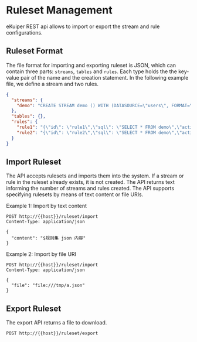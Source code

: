# Ruleset Management

eKuiper REST api allows to import or export the stream and rule configurations.

## Ruleset Format

The file format for importing and exporting ruleset is JSON, which can contain three parts: `streams`, `tables` and `rules`. Each type holds the the key-value pair of the name and the creation statement. In the following example file, we define a stream and two rules.

```json
{
  "streams": {
    "demo": "CREATE STREAM demo () WITH (DATASOURCE=\"users\", FORMAT=\"JSON\")"
  },
  "tables": {},
  "rules": {
    "rule1": "{\"id\": \"rule1\",\"sql\": \"SELECT * FROM demo\",\"actions\": [{\"log\": {}}]}",
    "rule2": "{\"id\": \"rule2\",\"sql\": \"SELECT * FROM demo\",\"actions\": [{  \"log\": {}}]}"
  }
}
```

## Import Ruleset

The API accepts rulesets and imports them into the system. If a stream or rule in the ruleset already exists, it is not created. The API returns text informing the number of streams and rules created. The API supports specifying rulesets by means of text content or file URIs.

Example 1: Import by text content

```shell
POST http://{{host}}/ruleset/import
Content-Type: application/json

{
  "content": "$规则集 json 内容"
}
```

Example 2: Import by file URI

```shell
POST http://{{host}}/ruleset/import
Content-Type: application/json

{
  "file": "file:///tmp/a.json"
}
```

## Export Ruleset

The export API returns a file to download. 

```shell
POST http://{{host}}/ruleset/export
```